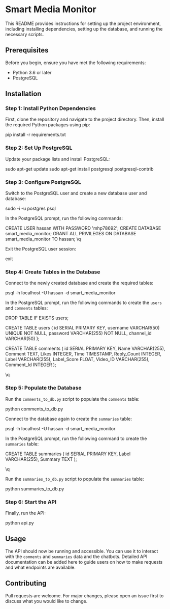 # Smart Media Monitor

This README provides instructions for setting up the project environment, including installing dependencies, setting up the database, and running the necessary scripts.

## Prerequisites

Before you begin, ensure you have met the following requirements:

- Python 3.6 or later
- PostgreSQL

## Installation

### Step 1: Install Python Dependencies

First, clone the repository and navigate to the project directory. Then, install the required Python packages using pip:

pip install -r requirements.txt

### Step 2: Set Up PostgreSQL

Update your package lists and install PostgreSQL:

sudo apt-get update
sudo apt-get install postgresql postgresql-contrib

### Step 3: Configure PostgreSQL

Switch to the PostgreSQL user and create a new database user and database:

sudo -i -u postgres
psql

In the PostgreSQL prompt, run the following commands:

CREATE USER hassan WITH PASSWORD 'mhp78692';
CREATE DATABASE smart_media_monitor;
GRANT ALL PRIVILEGES ON DATABASE smart_media_monitor TO hassan;
\q

Exit the PostgreSQL user session:

exit

### Step 4: Create Tables in the Database

Connect to the newly created database and create the required tables:

psql -h localhost -U hassan -d smart_media_monitor

In the PostgreSQL prompt, run the following commands to create the `users` and `comments` tables:

DROP TABLE IF EXISTS users;

CREATE TABLE users (
    id SERIAL PRIMARY KEY,
    username VARCHAR(50) UNIQUE NOT NULL,
    password VARCHAR(255) NOT NULL,
    channel_id VARCHAR(50)
);

CREATE TABLE comments (
    id SERIAL PRIMARY KEY,
    Name VARCHAR(255),
    Comment TEXT,
    Likes INTEGER,
    Time TIMESTAMP,
    Reply_Count INTEGER,
    Label VARCHAR(255),
    Label_Score FLOAT,
    Video_ID VARCHAR(255),
    Comment_Id INTEGER
);

\q

### Step 5: Populate the Database

Run the `comments_to_db.py` script to populate the `comments` table:

python comments_to_db.py

Connect to the database again to create the `summaries` table:

psql -h localhost -U hassan -d smart_media_monitor

In the PostgreSQL prompt, run the following command to create the `summaries` table:

CREATE TABLE summaries (
    id SERIAL PRIMARY KEY,
    Label VARCHAR(255),
    Summary TEXT
);

\q

Run the `summaries_to_db.py` script to populate the `summaries` table:

python summaries_to_db.py

### Step 6: Start the API

Finally, run the API:

python api.py

## Usage

The API should now be running and accessible. You can use it to interact with the `comments` and `summaries` data and the chatbots. Detailed API documentation can be added here to guide users on how to make requests and what endpoints are available.

## Contributing

Pull requests are welcome. For major changes, please open an issue first to discuss what you would like to change.
